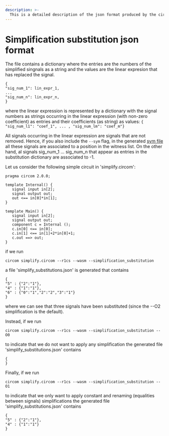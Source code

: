 ```yaml
---
description: >-
  This is a detailed description of the json format produced by the circom compiler when the flag --simplification_substitution is activated.
---
```

# Simplification substitution json format

The file contains a dictionary where the entries are the numbers of the simplified singnals as a string and the values are the linear expresion that has replaced the signal.
```
{
"sig_num_1": lin_expr_1,
...
"sig_num_n": lin_expr_n,
}
```
where the linear expression is represented by a dictionary with the signal numbers as strings occurring in the linear expression (with non-zero coefficient) as entries and their coefficients (as string) as values:
`{ "sig_num_l1": "coef_1", ... , "sig_num_lm": "coef_m"}`

All signals occurring in the linear expression are signals that are not removed. Hence, if you also include the ```--sym``` flag, in the generated [sym file](../sym.md) all these signals are associated to a position in the witness list. On the other hand, al signals sig_num_1 ... sig_num_n that appear as entries in the substitution dictionary are associated to -1.

Let us consider the following simple circuit in 'simplify.circom':

```text
pragma circom 2.0.0;

template Internal() {
   signal input in[2];
   signal output out;
   out <== in[0]*in[1];
}

template Main() {
   signal input in[2];
   signal output out;
   component c = Internal ();
   c.in[0] <== in[0];
   c.in[1] <== in[1]+2*in[0]+1;
   c.out ==> out;
}
```
if we run

```text
circom simplify.circom --r1cs --wasm --simplification_substitution
```
a file 'simplify_substitutions.json' is generated that contains

```text
{
"5" : {"2":"1"},
"4" : {"1":"1"},
"6" : {"0":"1","2":"2","3":"1"}
}
```

where we can see that three signals have been substituted (since the --O2 simplification is the default).

Instead, if we run

```text
circom simplify.circom --r1cs --wasm --simplification_substitution --O0
```

to indicate that we do not want to apply any simplification the generated file 'simplify_substitutions.json' contains

```text
{
}
```
Finally, if we run 

```text
circom simplify.circom --r1cs --wasm --simplification_substitution --O1
```

to indicate that we only want to apply constant and renaming (equalities between signals) simplifications the generated file 'simplify_substitutions.json' contains

```text
{
"5" : {"2":"1"},
"4" : {"1":"1"}
}
```
